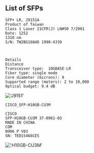 ## List of SFPs



```
SFP+ LR, J9151A
Product of Taiwan
Class 1 Laser 21CFR(J) LN#50 7/2001
Date: 1252
1310 nm
S/N: TW2BG1604D 1990-4339



Details
Distance
Transceiver type:  10GBASE-LR
Fiber type: single mode 
Core diameter (microns): 9 
Supported range (meters): 2 to 10,000   
Optical budget: 9.4 dB 

```

!['J9151'](https://github.com/jarleven/NetworkHOWTO/raw/master/Fiber/SFPs/HP_J9151A.jpg)



```
CISCO_SFP-H10GB-CU3M

CISCO
SFP-H10GB-CU3M 37-0961-03
MADE IN CHINA
COM
N906 P V03
SN: TED15468CES

```
!['H10GB-CU3M'](https://github.com/jarleven/NetworkHOWTO/raw/master/Fiber/SFPs/CISCO_SFP-H10GB-CU3M.jpg)
